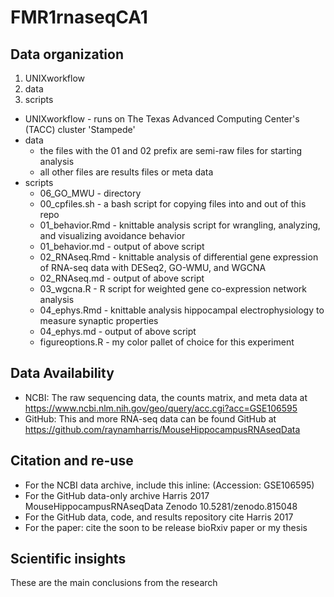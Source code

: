 # FMR1rnaseqCA1

## Data organization

1. UNIXworkflow 
1. data
1. scripts

- UNIXworkflow - runs on The Texas Advanced Computing Center's (TACC) cluster 'Stampede'
- data
	- the files with the 01 and 02 prefix are semi-raw files for starting analysis
	- all other files are results files or meta data
- scripts
	- 06_GO_MWU	- directory
	- 00_cpfiles.sh	- a bash script for copying files into and out of this repo
	- 01_behavior.Rmd - knittable analysis script for wrangling, analyzing, and visualizing avoidance behavior 
	- 01_behavior.md - output of above script
	- 02_RNAseq.Rmd	- knittable analysis of differential gene expression of RNA-seq data with DESeq2, GO-WMU, and WGCNA
	- 02_RNAseq.md	- output of above script
	- 03_wgcna.R	- R script for weighted gene co-expression network analysis
	- 04_ephys.Rmd	- knittable analysis hippocampal electrophysiology to measure synaptic properties
	- 04_ephys.md - output of above script
	- figureoptions.R - my color pallet of choice for this experiment

## Data Availability

- NCBI: The raw sequencing data, the counts matrix, and meta data at https://www.ncbi.nlm.nih.gov/geo/query/acc.cgi?acc=GSE106595
- GitHub: This and more RNA-seq data can be found GitHub at https://github.com/raynamharris/MouseHippocampusRNAseqData

## Citation and re-use 

- For the NCBI data archive, include this inline: (Accession: GSE106595)
- For the GitHub data-only archive Harris 2017 MouseHippocampusRNAseqData Zenodo 10.5281/zenodo.815048
- For the GitHub data, code, and results repository cite Harris 2017
- For the paper: cite the soon to be release bioRxiv paper or my thesis

## Scientific insights

These are the main conclusions from the research





